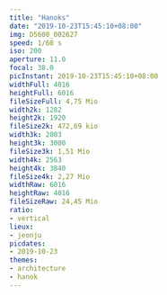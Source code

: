 ```yaml
---
title: "Hanoks"
date: "2019-10-23T15:45:10+08:00"
img: D5600_002627
speed: 1/60 s
iso: 200
aperture: 11.0
focal: 38.0
picInstant: 2019-10-23T15:45:10+08:00
widthFull: 4016
heightFull: 6016
fileSizeFull: 4,75 Mio
width2k: 1282
height2k: 1920
fileSize2k: 472,69 kio
width3k: 2003
height3k: 3000
fileSize3k: 1,51 Mio
width4k: 2563
height4k: 3840
fileSize4k: 2,27 Mio
widthRaw: 6016
heightRaw: 4016
fileSizeRaw: 24,45 Mio
ratio:
- vertical
lieux:
- jeonju
picdates:
- 2019-10-23
themes:
- architecture
- hanok
---
```



